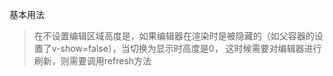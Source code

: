 基本用法

> 在不设置编辑区域高度是，如果编辑器在渲染时是被隐藏的（如父容器的设置了v-show=false），当切换为显示时高度是0，
> 这时候需要对编辑器进行刷新，则需要调用refresh方法
